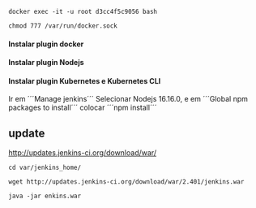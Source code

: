 

```console
docker exec -it -u root d3cc4f5c9056 bash 
````

```console
chmod 777 /var/run/docker.sock
```

#### Instalar plugin docker
#### Instalar plugin Nodejs
#### Instalar plugin Kubernetes e Kubernetes CLI

Ir em 
´´´Manage jenkins´´´ 
Selecionar Nodejs 16.16.0,  e em 
´´´Global npm packages to install´´´
colocar 
´´´npm install´´´


## update

http://updates.jenkins-ci.org/download/war/

```console
cd var/jenkins_home/
```
```console
wget http://updates.jenkins-ci.org/download/war/2.401/jenkins.war
```
```console
java -jar enkins.war
```

